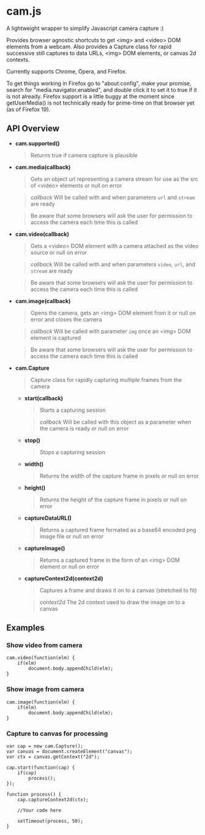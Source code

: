 # cam.js

A lightweight wrapper to simplify Javascript camera capture :)

Provides browser agnostic shortcuts to get &lt;img&gt; and &lt;video&gt; DOM elements from a webcam.
Also provides a Capture class for rapid successive still captures to data URLs, &lt;img&gt; DOM elements, or canvas 2d contexts.

Currently supports Chrome, Opera, and Firefox.

To get things working in Firefox go to "about:config", make your promise, search for "media.navigator.enabled", and double click it to set it to true if it is not already.
Firefox support is a little buggy at the moment since getUserMedia() is not technically ready for prime-time on that browser yet (as of Firefox 19).


## API Overview

* __cam.supported()__

  > Returns true if camera capture is plausible
  
* __cam.media(callback)__

  > Gets an object url representing a camera stream for use as the src of &lt;video&gt; elements or null on error
  
  > *callback* Will be called with and when parameters `url` and `stream` are ready
  
  > Be aware that some browsers will ask the user for permission to access the camera each time this is called
  
* __cam.video(callback)__

  > Gets a &lt;video&gt; DOM element with a camera attached as the video source or null on error
  
  > *callback* Will be called with and when parameters `video`, `url`, and `stream` are ready
  
  > Be aware that some browsers will ask the user for permission to access the camera each time this is called

* __cam.image(callback)__

  > Opens the camera, gets an &lt;img&gt; DOM element from it or null on error and closes the camera
  
  > *callback* Will be called with parameter `img` once an &lt;img&gt; DOM element is captured
  
  > Be aware that some browsers will ask the user for permission to access the camera each time this is called

* __cam.Capture__

  > Capture class for rapidly capturing multiple frames from the camera
  
  * __start(callback)__
  
    > Starts a capturing session
    
    > *callback* Will be called with this object as a parameter when the camera is ready or null on error
    
  * __stop()__
  
    > Stops a capturing session
    
  * __width()__
  
    > Returns the width of the capture frame in pixels or null on error
    
  * __height()__
  
    > Returns the height of the capture frame in pixels or null on error
    
  * __captureDataURL()__
  
    > Returns a captured frame formated as a base64 encoded png image file or null on error
    
  * __captureImage()__

    > Returns a captured frame in the form of an &lt;img&gt; DOM element or null on error
    
  * __captureContext2d(context2d)__
  
    > Captures a frame and draws it on to a canvas (stretched to fit)
    
    > *context2d* The 2d context used to draw the image on to a canvas


## Examples

### Show video from camera

    cam.video(function(elm) {
        if(elm)
            document.body.appendChild(elm);
    }

### Show image from camera

    cam.image(function(elm) {
        if(elm)
            document.body.appendChild(elm);
    }

### Capture to canvas for processing

    var cap = new cam.Capture();
    var canvas = document.createElement("canvas");
    var ctx = canvas.getContext("2d");
    
    cap.start(function(cap) {
        if(cap)
            process();
    });
    
    function process() {
        cap.captureContext2d(ctx);
        
        //Your code here
        
        setTimeout(process, 50);
    }
